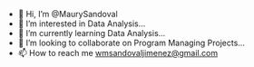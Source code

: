 - 👋 Hi, I’m @MaurySandoval
- 👀 I’m interested in Data Analysis...
- 🌱 I’m currently learning Data Analysis...
- 💞️ I’m looking to collaborate on Program Managing Projects...
- 📫 How to reach me wmsandovaljimenez@gmail.com

<!---
MaurySandoval/MaurySandoval is a ✨ special ✨ repository because its `README.md` (this file) appears on your GitHub profile.
You can click the Preview link to take a look at your changes.
--->
